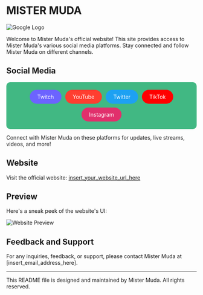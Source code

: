 # MISTER MUDA

![Google Logo](insert_logo_image_url_here)

Welcome to Mister Muda's official website! This site provides access to Mister Muda's various social media platforms. Stay connected and follow Mister Muda on different channels.

## Social Media

<div style="background-color: #41B883; padding: 20px; border-radius: 10px;">
    <div style="display: flex; flex-wrap: wrap; justify-content: center; gap: 10px;">
        <div style="background-color: #6C63FF; color: white; padding: 10px 20px; border-radius: 20px; display: inline-block;">
            <a href="https://www.twitch.tv/mistermuda" style="color: white; text-decoration: none;">Twitch</a>
        </div>
        <div style="background-color: #FF3E30; color: white; padding: 10px 20px; border-radius: 20px; display: inline-block;">
            <a href="https://www.youtube.com/@mistermuda" style="color: white; text-decoration: none;">YouTube</a>
        </div>
        <div style="background-color: #1DA1F2; color: white; padding: 10px 20px; border-radius: 20px; display: inline-block;">
            <a href="https://www.twitter.com/@thismistermuda" style="color: white; text-decoration: none;">Twitter</a>
        </div>
        <div style="background-color: #FF0000; color: white; padding: 10px 20px; border-radius: 20px; display: inline-block;">
            <a href="https://www.tiktok.com/@mister.muda" style="color: white; text-decoration: none;">TikTok</a>
        </div>
        <div style="background-color: #E1306C; color: white; padding: 10px 20px; border-radius: 20px; display: inline-block;">
            <a href="https://www.instagram.com/themistermuda" style="color: white; text-decoration: none;">Instagram</a>
        </div>
    </div>
</div>

Connect with Mister Muda on these platforms for updates, live streams, videos, and more!

## Website

Visit the official website: [insert_your_website_url_here](insert_your_website_url_here)

## Preview

Here's a sneak peek of the website's UI:

![Website Preview](insert_website_preview_image_url_here)

## Feedback and Support

For any inquiries, feedback, or support, please contact Mister Muda at [insert_email_address_here].

---

This README file is designed and maintained by Mister Muda. All rights reserved.
